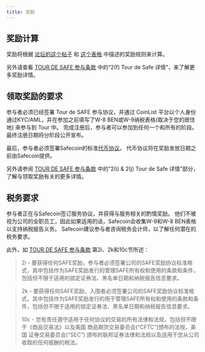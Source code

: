 ```yaml
---
title: 奖励
---
```


## 奖励计算 <a id="how-are-rewards-calculated"></a>

奖励将根据 [论坛的这个帖子](https://forums.solana.com/t/tour-de-sol-stage-1-preliminary-compensation-design/79) 和 [这个表格](https://docs.google.com/spreadsheets/d/11puBSw2THdO4wU-uyDEic-D03jg4ZAooVpcZU0w_4gI/edit#gid=218406032) 中描述的奖励规则来计算。

另外请查看 [TOUR DE SAFE 参与条款](https://drive.google.com/file/d/15ueLG6VJoQ5Hx4rnpjFeuL3pG5DbrBbE/view) 中的“2\(f\) Tour de Safe 详情”，来了解更多奖励详情。

## 领取奖励的要求 <a id="what-are-the-requirements-to-receive-rewards"></a>

参与者必须已经签署 Tour de SAFE 参与协议，并通过 CoinList 平台以个人身份通过KYC/AML，并在参加之前填写了W-8 BEN或W-9纳税表格\(取决于您的居住地\) 来参与到 Tour 中。 完成注册后，参与者可以参加到任何一个和所有的阶段。 最终注册日期将分阶段公开宣布。

最后，参与者必须签署Safecoin的标准[代币协议](https://drive.google.com/open?id=1O4cEUZzeSNoVcncbHcEegAqPgjT-7hcy)。 代币协议将在奖励发放日期之前由Safecoin提供。

另外请参阅 [TOUR DE SAFE 参与条款](https://drive.google.com/file/d/15ueLG6VJoQ5Hx4rnpjFeuL3pG5DbrBbE/view) 中的“2\(i\) & 2\(j\) Tour de Safe 详情”部分，了解与领取奖励有关的更多详情。

## 税务要求 <a id="what-are-the-tax-implications-of-the-rewards"></a>

参与者正在与Safecoin签订服务协议，并获得与服务相关的酌情奖励。 他们不被视为公司的全职员工，因此如果适用的话，Safecoin会收集W-9和W-8 BEN表格以支持纳税报告义务。 Safecoin建议参与者咨询税务会计师，以了解任何潜在的税务要求。

此外，如 [TOUR DE SAFE 参与条款](https://drive.google.com/file/d/15ueLG6VJoQ5Hx4rnpjFeuL3pG5DbrBbE/view) 第2i、2k和10c节所述：

> 2i - 要获得任何SAFE奖励，参与者必须签署公司的SAFE奖励协议标准格式，其中包括作为SAFE奖励发行的管理SAFE所有权和使用的条款和条件，包括但不限于适用的锁定证券法、黑名单日期和纳税报告信息要求。

> 2k - 要获得任何SAFE奖励，入围者必须签署公司的SAFE奖励协议标准格式，其中包括作为SAFE奖励发行的用于管理SAFE所有权和使用的条款和条件，包括但不限于适用的锁定证券法、黑名单日期和纳税报告信息要求。

> 10c - 您有责任遵守适用于任何协议的交易的所有法律和法规，包括但不限于《商品交易法》以及美国 商品期货交易委员会\(“CFTC”\)颁布的法规，美国 证券交易委员会\(“SEC”\) 颁布的联邦证券法律和法规以及适用于您从公司收取的任何报酬的税法。
